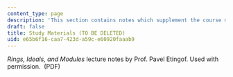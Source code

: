 ```yaml
---
content_type: page
description: 'This section contains notes which supplement the course material. '
draft: false
title: Study Materials (TO BE DELETED)
uid: e65b6f16-caa7-423d-a59c-e60920faaab9
---
```

*Rings, Ideals, and Modules* lecture notes by Prof. Pavel Etingof. Used with permission.  (PDF)